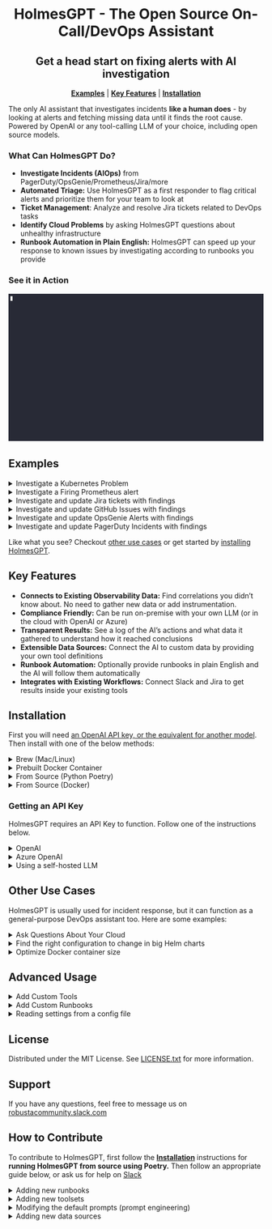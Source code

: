 <div align="center">
  <h1 align="center">HolmesGPT - The Open Source On-Call/DevOps Assistant</h1>
<h2 align="center">Get a head start on fixing alerts with AI investigation</h2>
  <p align="center">
    <a href="#examples"><strong>Examples</strong></a> |
    <a href="#key-features"><strong>Key Features</strong></a> |
    <a href="#installation"><strong>Installation</strong></a> 
  </p>
</div>

The only AI assistant that investigates incidents **like a human does** - by looking at alerts and fetching missing data until it finds the root cause. Powered by OpenAI or any tool-calling LLM of your choice, including open source models.

### What Can HolmesGPT Do?
- **Investigate Incidents (AIOps)** from PagerDuty/OpsGenie/Prometheus/Jira/more
- **Automated Triage:** Use HolmesGPT as a first responder to flag critical alerts and prioritize them for your team to look at
- **Ticket Management**: Analyze and resolve Jira tickets related to DevOps tasks
- **Identify Cloud Problems** by asking HolmesGPT questions about unhealthy infrastructure
- **Runbook Automation in Plain English:** HolmesGPT can speed up your response to known issues by investigating according to runbooks you provide

### See it in Action
![AI Alert Analysis](images/holmesgptdemo.gif)

## Examples

<details>
<summary>Investigate a Kubernetes Problem</summary>

```bash
holmes ask "what pods are unhealthy in my cluster and why?"
```
</details>

<details>
<summary>Investigate a Firing Prometheus alert</summary>

```bash
kubectl port-forward alertmanager-robusta-kube-prometheus-st-alertmanager-0 9093:9093 &
holmes investigate alertmanager --alertmanager-url http://localhost:9093
```

Note - if on Mac OS and using the Docker image, you will need to use `http://docker.for.mac.localhost:9093` instead of `http://localhost:9093`
</details>

<details>

<summary>Investigate and update Jira tickets with findings</summary>

```bash
holmes investigate jira --jira-url https://<PLACEDHOLDER>.atlassian.net --jira-username <PLACEHOLDER_EMAIL> --jira-api-key <PLACEHOLDER_API_KEY>
```

By default Jira investigation results are displayed in the CLI itself. But you can use `--update-ticket` to get the results as a comment in the Jira ticket.


</details>

<details>
<summary>Investigate and update GitHub Issues with findings</summary>

```bash
holmes investigate github --github-url https://<PLACEHOLDER> --github-owner <PLACEHOLDER_OWNER_NAME> --github-repository <PLACEHOLDER_GITHUB_REPOSITORY> --github-pat <PLACEHOLDER_GITHUB_PAT>
```

By default GitHub investigation results are displayed in the CLI itself. But you can use `--update-issue` to get the results as a comment in the GitHub issue.

</details>


<details>
<summary>Investigate and update OpsGenie Alerts with findings</summary>

```bash
holmes investigate opsgenie --opsgenie-api-key <PLACEHOLDER_APIKEY>
```

By default OpsGenie investigation results are displayed in the CLI itself. But you can use `--update --opsgenie-team-integration-key <PLACEHOLDER_TEAM_KEY>` to get the results as a comment in the OpsGenie alerts. Refer to the CLI help for more info. 

![OpsGenie](./images/opsgenie-holmes-update.png)
</details>


<details>
<summary>Investigate and update PagerDuty Incidents with findings</summary>

```bash
holmes investigate pagerduty --pagerduty-api-key <PLACEHOLDER_APIKEY>
```

By default PagerDuty investigation results are displayed in the CLI itself. But you can use `--update --pagerduty-user-email <PLACEHOLDER_EMAIL>` to get the results as a comment in the PagerDuty issue. Refer to the CLI help for more info. 

![PagerDuty](./images/pagerduty-holmes-update.png)
</details>


Like what you see? Checkout [other use cases](#other-use-cases) or get started by [installing HolmesGPT](#installation).

## Key Features
- **Connects to Existing Observability Data:** Find correlations you didn’t know about. No need to gather new data or add instrumentation.
- **Compliance Friendly:** Can be run on-premise with your own LLM (or in the cloud with OpenAI or Azure)
- **Transparent Results:** See a log of the AI’s actions and what data it gathered to understand how it reached conclusions
- **Extensible Data Sources:** Connect the AI to custom data by providing your own tool definitions
- **Runbook Automation:** Optionally provide runbooks in plain English and the AI will follow them automatically
- **Integrates with Existing Workflows:** Connect Slack and Jira to get results inside your existing tools

## Installation

First you will need <a href="#getting-an-api-key">an OpenAI API key, or the equivalent for another model</a>. Then install with one of the below methods:

<details>
  <summary>Brew (Mac/Linux)</summary>

1. Add our tap:

```sh
brew tap robusta-dev/homebrew-holmesgpt
```

2. Install holmesgpt:

```sh
brew install holmesgpt
```

3. Check that installation was successful. **This will take a few seconds on the first run - wait patiently.**:

```sh
holmes --help
```

4. Run holmesgpt:

```sh
holmes ask "what issues do I have in my cluster"
```
</details>


<details>
<summary>Prebuilt Docker Container</summary>

Run the below command, replacing `<VERSION_PLACEHOLDER>` with the latest HolmesGPT version - e.g. `0.1`.

```bash
docker run -it --net=host -v $(pwd)/config.yaml:/app/config.yaml -v ~/.aws:/root/.aws -v ~/.config/gcloud:/root/.config/gcloud -v $HOME/.kube/config:/root/.kube/config us-central1-docker.pkg.dev/genuine-flight-317411/devel/holmes:<VERSION_PLACEHOLDER> ask "what pods are unhealthy and why?"
```
</details>

<details>
<summary>From Source (Python Poetry)</summary>

First [install poetry (the python package manager)](https://python-poetry.org/docs/#installing-with-the-official-installer)

```
git clone https://github.com/robusta-dev/holmesgpt.git
cd holmesgpt
poetry install --no-root
poetry run python3 holmes.py ask "what pods are unhealthy and why?"
```
</details>

<details>
<summary>From Source (Docker)</summary>

Clone the project from github, and then run:

```bash
cd holmesgpt
docker build -t holmes .
docker run -it --net=host -v $(pwd)/config.yaml:/app/config.yaml -v ~/.aws:/root/.aws -v ~/.config/gcloud:/root/.config/gcloud -v $HOME/.kube/config:/root/.kube/config holmest ask "what pods are unhealthy and why?"
```
</details>


### Getting an API Key

HolmesGPT requires an API Key to function. Follow one of the instructions below.

<details>
<summary>OpenAI</summary>
  
To work with OpenAI’s GPT 3.5 or GPT-4 models you need a paid [OpenAI API key](https://help.openai.com/en/articles/4936850-where-do-i-find-my-openai-api-key).

**Note**: This is different from being a “ChatGPT Plus” subscriber.

Add the `api_key` to the config.yaml or pass via the CLI with --api-key.
</details>

<details>
<summary>Azure OpenAI</summary>

To work with Azure AI, you need the [Azure OpenAI](https://learn.microsoft.com/en-us/azure/ai-services/openai/how-to/create-resource?pivots=web-portal#create-a-resource). 

```bash
holmes ask "what pods are unhealthy and why?" --llm=azure --api-key=<PLACEHOLDER> --azure-endpoint='<PLACEHOLDER>'
```

</details>

<details>
<summary>Using a self-hosted LLM</summary>

You will need an LLM with support for function-calling (tool-calling). To use it, set the OPENAI_BASE_URL environment variable and run `holmes` with a relevant model name set using `--model`.

**Important: Please verify that your model and inference server support function calling! HolmesGPT is currently unable to check if the LLM it was given supports function-calling or not. Some models that lack function-calling capabilities will  hallucinate answers instead of reporting that they are unable to call functions. This behaviour depends on the model.**

In particular, note that [vLLM does not yet support function calling](https://github.com/vllm-project/vllm/issues/1869), whereas [llama-cpp does support it](https://github.com/abetlen/llama-cpp-python?tab=readme-ov-file#function-calling).

</details>

## Other Use Cases

HolmesGPT is usually used for incident response, but it can function as a general-purpose DevOps assistant too. Here are some examples:

<details>
<summary>Ask Questions About Your Cloud</summary>

```bash
holmes ask "what services does my cluster expose externally?"
```
</details>

<details>
<summary>Find the right configuration to change in big Helm charts</summary>

LLM uses the built-in [Helm toolset](./holmes/plugins/toolsets/helm.yaml) to gather information.

```bash
holmes ask "what helm value should I change to increase memory request of the my-argo-cd-argocd-server-6864949974-lzp6m pod"
```
</details>

<details>
<summary>Optimize Docker container size</summary>

LLM uses the built-in [Docker toolset](./holmes/plugins/toolsets/docker.yaml) to gather information.

```bash
holmes ask "Tell me what layers of my pavangudiwada/robusta-ai docker image consume the most storage and suggest some fixes to it"
```
</details>


## Advanced Usage

<details>
<summary>Add Custom Tools</summary>

The more data you give HolmesGPT, the better it will perform. Give it access to more data by adding custom tools.

New tools are loaded using `-t` from [custom toolset files](./examples/custom_toolset.yaml) or by adding them to the `config.yaml` in `custom_toolsets`.
</details>

<details>
<summary>Add Custom Runbooks</summary>

HolmesGPT can investigate by following runbooks written in plain English. Add your own runbooks to provided the LLM specific instructions.

New runbooks are loaded using `-r` from [custom runbook files](./examples/custom_runbook.yaml) or by adding them to the `config.yaml` in `custom_runbooks`.
</details>

<details>
<summary>Reading settings from a config file</summary>

You can customize HolmesGPT's behaviour with command line flags, or you can save common settings in config file for re-use.

You can view an example config file with all available settings [here](config.example.yaml).

By default, without specifying `--config` the agent will try to read `config.yaml` from the current directory.
If a setting is specified in both in config file and cli, cli takes precedence.



<details>
<summary>Custom Toolsets</summary>

You can define your own custom toolsets to extend the functionality of your setup. These toolsets can include querying company-specific data, fetching logs from observability tools, and more.

```bash
# Add paths to your custom toolsets here
# Example: ["path/to/your/custom_toolset.yaml"]
#custom_toolsets: ["examples/custom_toolset.yaml"]
```
</details>

<details>

<summary>Alertmanager Configuration</summary>

Configure the URL for your Alertmanager instance to enable alert management and notifications.

```bash
# URL for the Alertmanager
#alertmanager_url: "http://localhost:9093"
```
</details>

<details>

<summary>Jira Integration</summary>

Integrate with Jira to automate issue tracking and project management tasks. Provide your Jira credentials and specify the query to fetch issues.

```bash
# Jira credentials and query settings
#jira_username: "user@company.com"
#jira_api_key: "..."
#jira_url: "https://your-company.atlassian.net"
#jira_query: "project = 'Natan Test Project' and Status = 'To Do'"
```

1. **jira_username**: The email you use to log into your Jira account. Eg: `jira-user@company.com`
2. **jira_api_key**: Follow these [instructions](https://support.atlassian.com/atlassian-account/docs/manage-api-tokens-for-your-atlassian-account/) to get your API key.
3. **jira_url**: The URL of your workspace. For example: [https://workspace.atlassian.net](https://workspace.atlassian.net) (**Note:** schema (https) is required)
4. **project**: Name of the project you want the Jira tickets to be created in. Go to **Project Settings** -> **Details** -> **Name**.
5. **status**: Status of a ticket. Example: `To Do`, `In Progress`
</details>

<details>

<summary>GitHub Integration</summary>

Integrate with GitHub to automate issue tracking and project management tasks. Provide your GitHub PAT (*personal access token*) and specify the `owner/repository`.

```bash
# GitHub credentials and query settings
#github_owner: "robusta-dev"
#github_pat: "..."
#github_url: "https://api.github.com" (default)
#github_repository: "holmesgpt"
#github_query: "is:issue is:open"
```

1. **github_owner**: The repository owner. Eg: `robusta-dev`
2. **github_pat**: Follow these [instructions](https://docs.github.com/en/authentication/keeping-your-account-and-data-secure/managing-your-personal-access-tokens#creating-a-fine-grained-personal-access-token) to get your GitHub pat (*personal access token*).
3. **github_url**: The URL of your GitHub API. For example: [https://api.github.com](https://api.github.com) (**Note:** schema (https) is required)
4. **github_repository**: Name of the repository you want the GitHub issues to be scanned. Eg: `holmesgpt`.
</details>

<details>
<summary>PagerDuty Integration</summary>

Integrate with PagerDuty to automate incident tracking and project management tasks. Provide your PagerDuty credentials and specify the user email to update the incident with findings.

```bash
pagerduty_api_key: "..."
pagerduty_user_email: "user@mail.com"
pagerduty_incident_key:  "..."
```

1. **pagerduty_api_key**: The PagerDuty API key.  This can be found in the PagerDuty UI under Integrations > API Access Key.
2. **pagerduty_user_email**: When --update is set, which user will be listed as the user who updated the incident. (Must be the email of a valid user in your PagerDuty account.)
3. **pagerduty_incident_key**: If provided, only analyze a single PagerDuty incident matching this key
</details>

<details>
<summary>OpsGenie Integration</summary>

Integrate with OpsGenie to automate alert investigations. Provide your OpsGenie credentials and specify the query to fetch alerts.

```bash
opsgenie_api_key : "..."
opsgenie-team-integration-key: "...."
opsgenie-query: "..."
```

1. **opsgenie_api_key**: The OpsGenie API key. Get it from Settings > API key management > Add new API key
2. **opsgenie-team-integration-key**: OpsGenie Team Integration key for writing back results. (NOT a normal API Key.) Get it from Teams > YourTeamName > Integrations > Add Integration > API Key. Don't forget to turn on the integration and add the Team as Responders to the alert.
3. **opsgenie-query**: E.g. 'message: Foo' (see https://support.atlassian.com/opsgenie/docs/search-queries-for-alerts/) 
</details>


<details>

<summary>Slack Integration</summary>

Configure Slack to send notifications to specific channels. Provide your Slack token and the desired channel for notifications.

```bash
# Slack token and channel configuration
#slack_token: "..."
#slack_channel: "#general"
```

1. **slack-token**: The Slack API key. You can generate with `pip install robusta-cli && robusta integrations slack`
2. **slack-channel**: The Slack channel where you want to receive the findings.

</details>

<details>

<summary>Custom Runbooks</summary>

Define custom runbooks to give explicit instructions to the LLM on how to investigate certain alerts. This can help in achieving better results for known alerts.

```bash
# Add paths to your custom runbooks here
# Example: ["path/to/your/custom_runbook.yaml"]
#custom_runbooks: ["examples/custom_runbooks.yaml"]
```
</details>

### Large Language Model (LLM) Configuration

Choose between OpenAI or Azure for integrating large language models. Provide the necessary API keys and endpoints for the selected service.


<details>

<summary>OpenAI</summary>

```bash
# Configuration for OpenAI LLM
#llm: "openai"
#api_key: "..."
```
</details>

<details>

<summary>Azure</summary>

```bash
# Configuration for Azure LLM
#llm: "azure"
#api_key: "..."
#azure_endpoint: "..."
```
</details>
  

</details>

## License

Distributed under the MIT License. See [LICENSE.txt](https://github.com/robusta-dev/holmesgpt/blob/master/LICENSE.txt) for more information.
<!-- Change License -->

## Support

If you have any questions, feel free to message us on [robustacommunity.slack.com](https://bit.ly/robusta-slack)

## How to Contribute

To contribute to HolmesGPT, first follow the <a href="#installation"><strong>Installation</strong></a> instructions for **running HolmesGPT from source using Poetry.** Then follow an appropriate guide below, or ask us for help on [Slack](https://bit.ly/robusta-slack)

<details>
<summary>Adding new runbooks</summary>

You can contribute knowledge on solving common alerts and HolmesGPT will use this knowledge to solve related issues. To do so, add a new file to [./holmes/plugins/runbooks](holmes/plugins/runbooks) - or edit an existing runbooks file in that same directory. 

Note: if you prefer to keep your runbooks private, you can store them locally and pass them to HolmesGPT with the `-r` flag. However, if your runbooks relate to common problems that others may encounter, please consider opening a PR and making HolmesGPT better for everyone!

</details>

<details>
<summary>Adding new toolsets</summary>

You can add define new tools in YAML and HolmesGPT will use those tools in it's investigation. To do so, add a new file to [./holmes/plugins/toolsets](holmes/plugins/toolsets) - or edit an existing toolsets file in that same directory. 

Note: if you prefer to keep your tools private, you can store them locally and pass them to HolmesGPT with the `-t` flag. However, please consider contributing your toolsets! At least one other community member will probably find them useful!

</details>

<details>
<summary>Modifying the default prompts (prompt engineering)</summary>

The default prompts for HolmesGPT are located in [./holmes/plugins/prompts](holmes/plugins/prompts). Most `holmes` commands accept a `--system-prompt` flag that you can use to override this.

If you find a scenario where the default prompts don't work, please consider letting us know by opening a GitHub issue or messaging us on Slack! We have an internal evaluation framework for benchmarking prompts on many troubleshooting scenarios and if you share a case where HolmesGPT doesn't work, we will be able to add it to our test framework and fix the performance on that issue and similar ones.

</details>

<details>
<summary>Adding new data sources</summary>

If you want HolmesGPT to investigate external tickets or alert, you can add a new datasource. This requires modifying the source code and opening a PR. [You can see an example PR like that here, which added support for investigating GitHub issues](https://github.com/robusta-dev/holmesgpt/pull/28/files).

</details>
